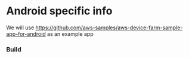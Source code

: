 # Android specific info
We will use https://github.com/aws-samples/aws-device-farm-sample-app-for-android as an example app

### Build
```shell

```
